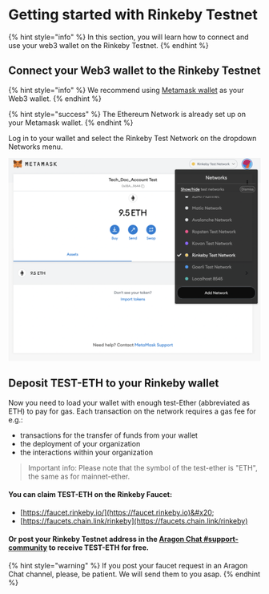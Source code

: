 # Getting started with Rinkeby Testnet

{% hint style="info" %}
In this section, you will learn how to connect and use your web3 wallet on the Rinkeby Testnet.
{% endhint %}

## **Connect your Web3 wallet to the Rinkeby Testnet**

{% hint style="info" %}
We recommend using [Metamask wallet](./) as your Web3 wallet.&#x20;
{% endhint %}

{% hint style="success" %}
The Ethereum Network is already set up on your Metamask wallet.
{% endhint %}

Log in to your wallet and select the Rinkeby Test Network on the dropdown Networks menu.

![Rinkeby testnet selection](<../../../.gitbook/assets/Schermata 2022-02-03 alle 12.24.26.png>)

## **Deposit TEST-ETH to your Rinkeby wallet**

Now you need to load your wallet with enough test-Ether (abbreviated as ETH) to pay for gas. Each transaction on the network requires a gas fee for e.g.:

* transactions for the transfer of funds from your wallet
* the deployment of your organization &#x20;
* the interactions within your organization

> Important info: Please note that the symbol of the test-ether is "ETH", the same as for mainnet-ether.

#### You can claim TEST-ETH on the Rinkeby Faucet:&#x20;

* [https://faucet.rinkeby.io/](https://faucet.rinkeby.io)&#x20;
* [https://faucets.chain.link/rinkeby](https://faucets.chain.link/rinkeby)

#### Or post your Rinkeby Testnet address in the [Aragon Chat #support-community](https://discordapp.com/channels/672466989217873929/694844628586856469) to receive TEST-ETH for free.&#x20;

{% hint style="warning" %}
If you post your faucet request in an Aragon Chat channel, please, be patient. We will send them to you asap.
{% endhint %}
